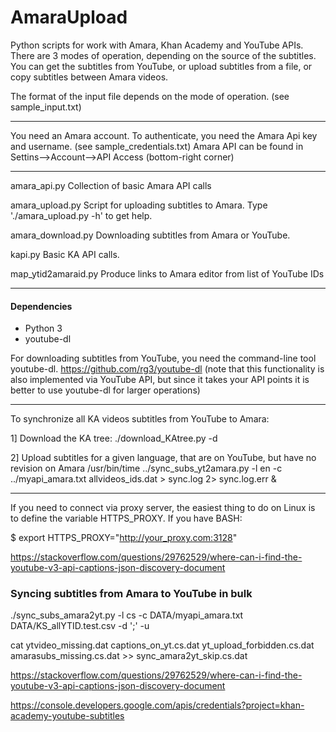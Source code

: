# AmaraUpload
Python scripts for work with Amara, Khan Academy and YouTube APIs.
There are 3 modes of operation, depending on the source of the subtitles.
You can get the subtitles from YouTube, or upload subtitles from a file, or copy subtitles between Amara videos.

The format of the input file depends on the mode of operation.
(see sample_input.txt)

---
You need an Amara account. To authenticate, you need the Amara Api key and username.
(see sample_credentials.txt) 
Amara API can be found in Settins-->Account-->API Access (bottom-right corner)

---
amara_api.py    	Collection of basic Amara API calls


amara_upload.py     	Script for uploading subtitles to Amara.
		Type './amara_upload.py -h' to get help.

amara_download.py	Downloading subtitles from Amara or YouTube.

kapi.py			Basic KA API calls.

map_ytid2amaraid.py     Produce links to Amara editor from list of YouTube IDs

---

#### Dependencies

 - Python 3
 - youtube-dl
 
For downloading subtitles from YouTube, you need the command-line tool youtube-dl.
https://github.com/rg3/youtube-dl
(note that this functionality is also implemented via YouTube API, but since it takes your API points
it is better to use youtube-dl for larger operations)

---
To synchronize all KA videos subtitles from YouTube to Amara:

1] Download the KA tree:
	./download_KAtree.py -d

2] Upload subtitles for a given language, that are on YouTube, but have no revision on Amara
/usr/bin/time ../sync_subs_yt2amara.py -l en -c ../myapi_amara.txt allvideos_ids.dat > sync.log 2> sync.log.err &


---
If you need to connect via proxy server, the easiest thing to do on Linux is to define the variable HTTPS_PROXY.
If you have BASH:

$ export HTTPS_PROXY="http://your_proxy.com:3128"

https://stackoverflow.com/questions/29762529/where-can-i-find-the-youtube-v3-api-captions-json-discovery-document


### Syncing subtitles from Amara to YouTube in bulk
./sync_subs_amara2yt.py -l cs -c DATA/myapi_amara.txt DATA/KS_allYTID.test.csv -d ';' -u

cat  ytvideo_missing.dat captions_on_yt.cs.dat yt_upload_forbidden.cs.dat amarasubs_missing.cs.dat >> sync_amara2yt_skip.cs.dat

https://stackoverflow.com/questions/29762529/where-can-i-find-the-youtube-v3-api-captions-json-discovery-document

https://console.developers.google.com/apis/credentials?project=khan-academy-youtube-subtitles
